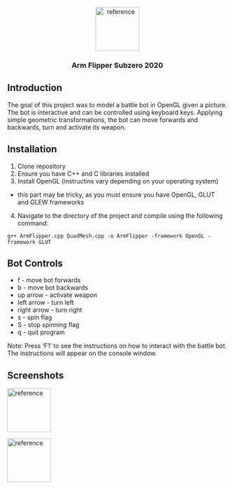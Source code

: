 <p align="center">
  <img src="battlebot-reference" width="100" alt="reference">
</p>                                                                  
<h3 align="center">Arm Flipper Subzero 2020</h3>

## Introduction
The goal of this project was to model a battle bot in OpenGL given a picture. The bot is interactive and can be controlled using keyboard keys. Applying simple geometric transformations, the bot can move forwards and backwards, turn and activate its weapon. 

## Installation
1. Clone repository
2. Ensure you have C++ and C libraries installed
3. Install OpenGL (instructins vary depending on your operating system)
- this part may be tricky, as you must ensure you have OpenGL, GLUT and GLEW frameworks
4. Navigate to the directory of the project and compile using the following command:

``g++ ArmFlipper.cpp QuadMesh.cpp -o ArmFlipper -framework OpenGL -framework GLUT``

## Bot Controls
 * f - move bot forwards 
 * b - move bot backwards 
 * up arrow - activate weapon
 * left arrow - turn left 
 * right arrow - turn right
 * s - spin flag
 * S - stop spinning flag
 * q - quit program

Note: Press ‘F1’ to see the instructions on how to interact with the battle bot. The instructions will appear on the console window.

## Screenshots
<p align="left">
  <img src="battlebot screenshot.jpg" width="100" alt="reference">
</p>  
<p align="left">
  <img src="bot weapon activated.jpg" width="100" alt="reference">
</p>  
